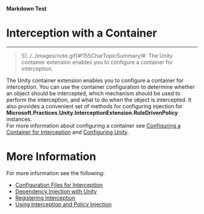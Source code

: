 ﻿---
Source File Name: 75-Interception.docx
AssetID: 20b2c058-da8b-43ba-b0b5-40d919915481
Title: Interception with a Container
Order In ToC: 2\5\3
Output Filename: 2\5\3_Interception with a Container.markdown
---

#### Markdown Test ####
# Interception with a Container #
----------


> ![(../../images/note.gif)#!155CharTopicSummary!#:
> <a name="interception_container" href="#" xmlns:xlink="http://www.w3.org/1999/xlink"><span /></a>
The Unity container extension enables you to configure a container for interception.

The Unity container extension enables you to configure a container for interception. You can use the container configuration to determine whether an object should be intercepted, which mechanism should be used to perform the interception, and what to do when the object is intercepted. It also provides a convenient set of methods for configuring injection for **Microsoft.Practices.Unity.InterceptionExtension.RuleDrivenPolicy** instances.  
For more information about configuring a container see [Configuring a Container for Interception](test-markdown_6a974ef0-4f5e-407f-b196-b126a08f9205.html) and [Configuring Unity](test-markdown_62fd666c-08c5-424a-b484-9e0b87994997.html).  

# More Information #
For more information see the following:  
+ [Configuration Files for Interception](test-markdown_af2f3726-4a3e-4e31-8f97-ebca0db3d907.html)
+ [Dependency Injection with Unity](test-markdown_16137689-c8fb-46b0-87f5-7f975241832f.html)
+ [Registering Interception](test-markdown_53570dcb-4520-4e42-b64d-84c9222841c0.html)
+ [Using Interception and Policy Injection](test-markdown_7a2c7fa6-28c2-479e-8df9-b4651824eb94.html)


